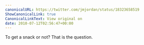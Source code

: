 ```yaml
---
canonicalURL: https://twitter.com/jmjordan/status/18323658519
ShowCanonicalLink: true
CanonicalLinkText: View original on
date: 2010-07-12T02:56:47+00:00
---
```

To get a snack or not? That is the question.